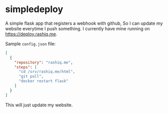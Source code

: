# simpledeploy

A simple flask app that registers a webhook with github, So I can update my website everytime I push something. I currently have mine running on https://deploy.rashiq.me.

Sample `config.json` file:

```json
[
  {
    "repository": "rashiq.me",
    "steps": [
      "cd /srv/rashiq.me/html",
      "git pull",
      "docker restart flask"
    ]
  }
]
```

This will just update my website.

<img src="https://analytics.rashiq.me/simpledeploy-gh.png" width="0px" height="0px" style="display:none;"/>
